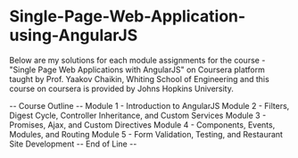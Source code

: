 # Single-Page-Web-Application-using-AngularJS

Below are my solutions for each module assignments for the course - "Single Page Web Applications with AngularJS" on Coursera platform taught by Prof. Yaakov Chaikin, Whiting School of Engineering and this course on coursera is provided by Johns Hopkins University.


-- Course Outline --
Module 1 - Introduction to AngularJS
Module 2 - Filters, Digest Cycle, Controller Inheritance, and Custom Services
Module 3 - Promises, Ajax, and Custom Directives
Module 4 - Components, Events, Modules, and Routing
Module 5 - Form Validation, Testing, and Restaurant Site Development
-- End of Line --
